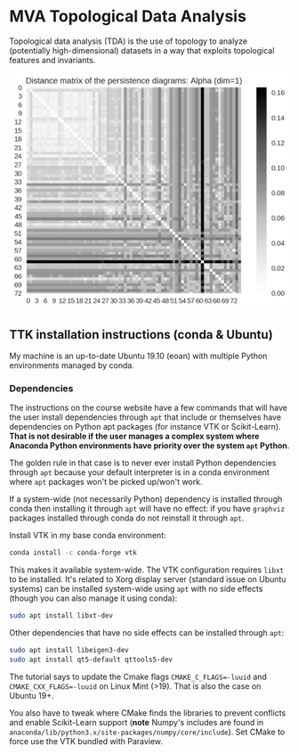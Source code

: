 # MVA Topological Data Analysis

Topological data analysis (TDA) is the use of topology to analyze (potentially high-dimensional) datasets in a way that exploits topological features and invariants.


![](images/distmat_pers_alpha_dim1.png)


## TTK installation instructions (conda & Ubuntu)

My machine is an up-to-date Ubuntu 19.10 (eoan) with multiple Python environments managed by conda.

### Dependencies

The instructions on the course website have a few commands that will have the user install dependencies through `apt` that include or themselves have dependencies on Python apt packages (for instance VTK or Scikit-Learn). **That is not desirable if the user manages a complex system where Anaconda Python environments have priority over the system `apt` Python**.

The golden rule in that case is to never ever install Python dependencies through `apt` because your default interpreter is in a conda environment where `apt` packages won't be picked up/won't work.

If a system-wide (not necessarily Python) dependency is installed through conda then installing it through `apt` will have no effect: if you have `graphviz` packages installed through conda do not reinstall it through `apt`.

Install VTK in my base conda environment:
```bash
conda install -c conda-forge vtk
```
This makes it available system-wide.
The VTK configuration requires `libxt` to be installed. It's related to Xorg display server (standard issue on Ubuntu systems) can be installed system-wide using `apt` with no side effects (though you can also manage it using conda):
```bash
sudo apt install libxt-dev
```

Other dependencies that have no side effects can be installed through `apt`:
```bash
sudo apt install libeigen3-dev
sudo apt install qt5-default qttools5-dev
```

The tutorial says to update the Cmake flags `CMAKE_C_FLAGS=-luuid` and `CMAKE_CXX_FLAGS=-luuid` on Linux Mint (>19). That is also the case on Ubuntu 19+.

You also have to tweak where CMake finds the libraries to prevent conflicts and enable Scikit-Learn support (**note** Numpy's includes are found in `anaconda/lib/python3.x/site-packages/numpy/core/include`). Set CMake to force use the VTK bundled with Paraview.
